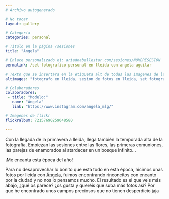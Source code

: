 ```yaml
---
# Archivo autogenerado

# No tocar
layout: gallery

# Categoria
categories: personal

# Título en la página /sesiones
title: "Angela"

# Enlace personalizado ej: ariadnaballestar.com/sesiones/NOMBRESESION
permalink: /set-fotografico-personal-en-lleida-con-angela-aguilar

# Texto que se insertara en la etiqueta alt de todas las imagenes de la sesión
altimages: "fotografo en lleida, sesion de fotos en lleida, set fotografico en lleida, fotos primeverales, flores, modelo, fotografa en lleida"

# Colaboradores
colaboradores:
 - title: "Modelo:"
   name: "Ángela"
   link: "https://www.instagram.com/angela_mlg/"

# Imagenes de flickr
flickralbum: 72157690259048580

---
```

Con la llegada de la primavera a lleida, llega también la temporada alta de la fotografía. Empiezan las sesiones entre las flores, las primeras comuniones, las parejas de enamorados al atardecer en un bosque infinito...

¡Me encanta esta época del año!

Para no desaprovechar lo bonito que está todo en esta época, hicimos unas fotos por lleida con [Ángela](https://www.instagram.com/angela_mlg/), fuimos encontrando rinconcitos con encanto por la ciudad y no nos lo pensamos mucho. El resultado es el que veis más abajo, ¿qué os parece? ¿os gusta y queréis que suba más fotos así? Por que he encontrado unos campos preciosos que no tienen desperdicio jaja
